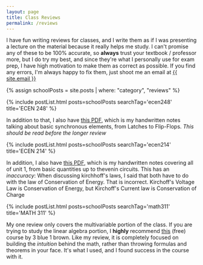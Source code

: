 ```yaml
---
layout: page
title: Class Reviews
permalink: /reviews
---
```


I have fun writing reviews for classes, and I write them as if I was presenting a lecture on the material because it really helps me study. I can't
promise any of these to be 100% accurate, so **always** trust your textbook / professor more, but I do try my best, and since they're what I
personally use for exam prep, I have high motivation to make them as correct as possible. If you find any errors, I'm always happy to fix them, just
shoot me an email at <a class="u-email" href="mailto:{{site.email}}">{{ site.email }}</a>

{% assign schoolPosts = site.posts | where: "category", "reviews" %}

{% include postList.html posts=schoolPosts searchTag='ecen248' title='ECEN 248' %}

In addition to that, I also have <a href="{{site.url}}/assets/ecen248/LatchesToFlipFlops.pdf" download>this PDF</a>, which is my handwritten notes
talking about basic synchronous elements, from Latches to Flip-Flops. *This should be read before the longer review*

{% include postList.html posts=schoolPosts searchTag='ecen214' title='ECEN 214' %}

In addition, I also have <a href="{{site.url}}/assets/ecen214/Unit1.pdf" download>this PDF</a>, which is my handwritten notes covering all of unit 1,
from basic quantities up to thevenin circuits. This has an *inaccuracy*: When discussing kirchhoff's laws, I said that both have
to do with the law of Conservation of Energy. That is incorrect. Kirchoff's Voltage Law is Conservation of Energy, but Kirchoff's Current law is
Conservation of Charge

{% include postList.html posts=schoolPosts searchTag='math311' title='MATH 311' %}

My one review only covers the multivariable portion of the class. If you are trying to study the linear algebra portion, I **highly** recommend
 <a href="https://www.3blue1brown.com/topics/linear-algebra">this</a> (free) course by 3 blue 1 brown. Like my review, it is completely focused on
building the *intuition* behind the math, rather than throwing formulas and theorems in your face. It's what I used, and I found success in the course
with it.
